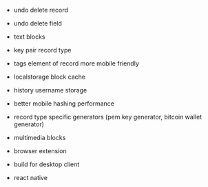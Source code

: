 + undo delete record
+ undo delete field
+ text blocks
+ key pair record type
+ tags element of record more mobile friendly

+ localstorage block cache
+ history username storage

+ better mobile hashing performance
+ record type specific generators (pem key generator, bitcoin wallet generator)
+ multimedia blocks

+ browser extension
+ build for desktop client
+ react native
